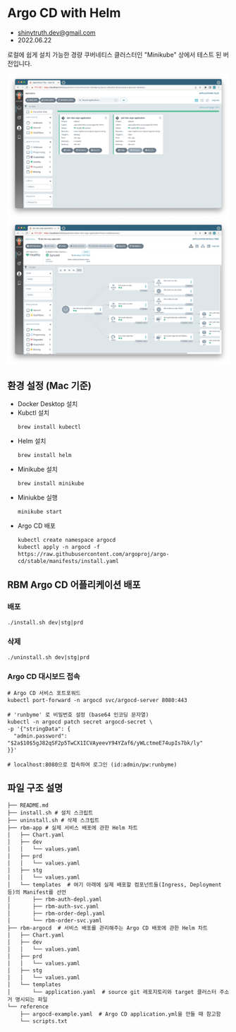 # Argo CD with Helm

- shinytruth.dev@gmail.com
- 2022.06.22

로컬에 쉽게 설치 가능한 경량 쿠버네티스 클러스터인 "Minikube" 상에서 테스트 된 버전입니다.

![argocd-dashboard](./img/argocd-dashboard.png)
![argocd-detail](./img/argocd-detail.png)

## 환경 설정 (Mac 기준)

- Docker Desktop 설치
- Kubctl 설치
  ```
  brew install kubectl
  ```
- Helm 설치
  ```
  brew install helm
  ```  
- Minikube 설치
  ```
  brew install minikube
  ```
- Miniukbe 실행
  ```
  minikube start
  ```
- Argo CD 배포
  ```
  kubectl create namespace argocd
  kubectl apply -n argocd -f https://raw.githubusercontent.com/argoproj/argo-cd/stable/manifests/install.yaml
  ```

## RBM Argo CD 어플리케이션 배포

### 배포

  ```
  ./install.sh dev|stg|prd
  ```

### 삭제

  ```
 ./uninstall.sh dev|stg|prd
  ```

### Argo CD 대시보드 접속

  ```
# Argo CD 서비스 포트포워드
kubectl port-forward -n argocd svc/argocd-server 8080:443

# 'runbyme' 로 비밀번호 설정 (base64 인코딩 문자열)
kubectl -n argocd patch secret argocd-secret \                        
  -p '{"stringData": {
    "admin.password": "$2a$10$5gJ82qSF2p5TwCX1ICVAyeevY94YZaf6/yWLctmeE74upIs7bk/ly"
  }}'
  
# localhost:8080으로 접속하여 로그인 (id:admin/pw:runbyme)  
  ```

## 파일 구조 설명

```
├── README.md
├── install.sh # 설치 스크립트
├── uninstall.sh # 삭제 스크립트
├── rbm-app # 실제 서비스 배포에 관한 Helm 차트
│   ├── Chart.yaml
│   ├── dev
│   │   └── values.yaml
│   ├── prd
│   │   └── values.yaml
│   ├── stg
│   │   └── values.yaml
│   └── templates  # 여기 아래에 실제 배포할 컴포넌트들(Ingress, Deployment 등)의 Manifest를 선언
│       ├── rbm-auth-depl.yaml
│       ├── rbm-auth-svc.yaml
│       ├── rbm-order-depl.yaml
│       └── rbm-order-svc.yaml
├── rbm-argocd  # 서비스 배포를 관리해주는 Argo CD 배포에 관한 Helm 차트
│   ├── Chart.yaml
│   ├── dev
│   │   └── values.yaml
│   ├── prd
│   │   └── values.yaml
│   ├── stg
│   │   └── values.yaml
│   └── templates
│       └── application.yaml  # source git 레포지토리와 target 클러스터 주소거 명시되는 파일
└── reference       
    ├── argocd-example.yaml  # Argo CD application.yml을 만들 때 참고함
    └── scripts.txt
```



